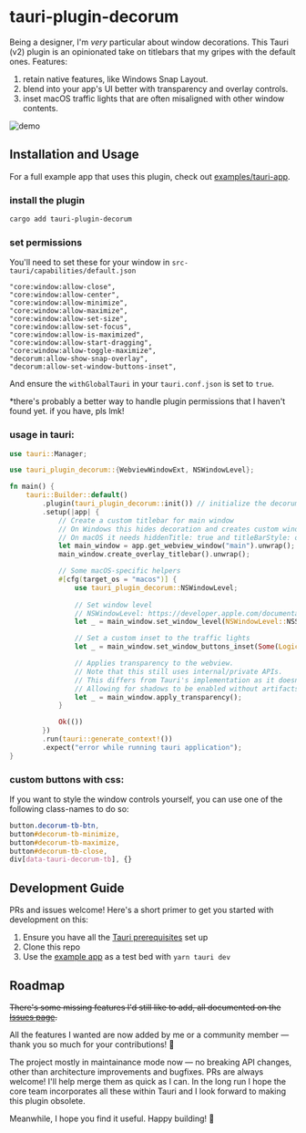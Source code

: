# tauri-plugin-decorum

Being a designer, I'm _very_ particular about window decorations. This Tauri (v2) plugin is an opinionated take on titlebars that my gripes with the default ones. Features:
1. retain native features, like Windows Snap Layout.
2. blend into your app's UI better with transparency and overlay controls.
3. inset macOS traffic lights that are often misaligned with other window contents.

![demo](./wheeee.gif)

## Installation and Usage

For a full example app that uses this plugin, check out [examples/tauri-app](examples/tauri-app/).

### install the plugin

```bash
cargo add tauri-plugin-decorum
```

### set permissions

You'll need to set these for your window in `src-tauri/capabilities/default.json`

```
"core:window:allow-close",
"core:window:allow-center",
"core:window:allow-minimize",
"core:window:allow-maximize",
"core:window:allow-set-size",
"core:window:allow-set-focus",
"core:window:allow-is-maximized",
"core:window:allow-start-dragging",
"core:window:allow-toggle-maximize",
"decorum:allow-show-snap-overlay",
"decorum:allow-set-window-buttons-inset",
```

And ensure the `withGlobalTauri` in your `tauri.conf.json` is set to `true`.

\*there's probably a better way to handle plugin permissions that I haven't found yet. if you have, pls lmk!


### usage in tauri:

```rust
use tauri::Manager;

use tauri_plugin_decorum::{WebviewWindowExt, NSWindowLevel};

fn main() {
	tauri::Builder::default()
		.plugin(tauri_plugin_decorum::init()) // initialize the decorum plugin
		.setup(|app| {
			// Create a custom titlebar for main window
			// On Windows this hides decoration and creates custom window controls
			// On macOS it needs hiddenTitle: true and titleBarStyle: overlay
			let main_window = app.get_webview_window("main").unwrap();
			main_window.create_overlay_titlebar().unwrap();

			// Some macOS-specific helpers
			#[cfg(target_os = "macos")] {
				use tauri_plugin_decorum::NSWindowLevel;
				
				// Set window level
				// NSWindowLevel: https://developer.apple.com/documentation/appkit/nswindowlevel
				let _ = main_window.set_window_level(NSWindowLevel::NSStatusWindowLevel);

				// Set a custom inset to the traffic lights
				let _ = main_window.set_window_buttons_inset(Some(LogicalPosition::new(12.0, 16.0)));

				// Applies transparency to the webview.
				// Note that this still uses internal/private APIs.
				// This differs from Tauri's implementation as it doesn't make the window itself transparent
				// Allowing for shadows to be enabled without artifacts or large performance hits.
				let _ = main_window.apply_transparency();
			}

			Ok(())
		})
		.run(tauri::generate_context!())
		.expect("error while running tauri application");
}
```



### custom buttons with css:

If you want to style the window controls yourself, you can use one of the following class-names to do so:

```css
button.decorum-tb-btn,
button#decorum-tb-minimize,
button#decorum-tb-maximize,
button#decorum-tb-close,
div[data-tauri-decorum-tb], {}
```

## Development Guide

PRs and issues welcome! Here's a short primer to get you started with development on this:

1. Ensure you have all the [Tauri prerequisites](https://beta.tauri.app/start/prerequisites/) set up
2. Clone this repo
3. Use the [example app](examples/tauri-app) as a test bed with `yarn tauri dev`

## Roadmap

~~There's some missing features I'd still like to add, all documented on the [Issues page](https://github.com/clearlysid/tauri-plugin-decorum/issues).~~

All the features I wanted are now added by me or a community member — thank you so much for your contributions! 🥳

The project mostly in maintainance mode now — no breaking API changes, other than architecture improvements and bugfixes. PRs are always welcome! I'll help merge them as quick as I can. In the long run I hope the core team incorporates all these within Tauri and I look forward to making this plugin obsolete.

Meanwhile, I hope you find it useful. Happy building! 🥂

